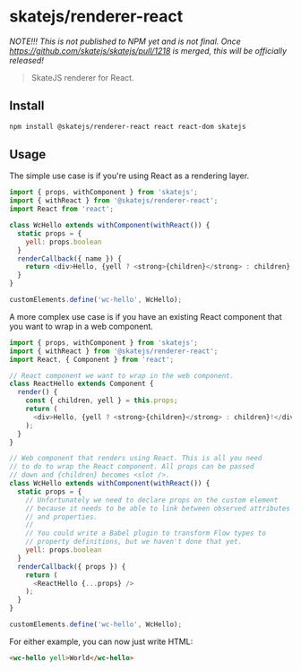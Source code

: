 # skatejs/renderer-react

*NOTE!!! This is not published to NPM yet and is not final. Once https://github.com/skatejs/skatejs/pull/1218 is merged, this will be officially released!*

> SkateJS renderer for React.

## Install

```sh
npm install @skatejs/renderer-react react react-dom skatejs
```

## Usage

The simple use case is if you're using React as a rendering layer.

```js
import { props, withComponent } from 'skatejs';
import { withReact } from '@skatejs/renderer-react';
import React from 'react';

class WcHello extends withComponent(withReact()) {
  static props = {
    yell: props.boolean
  }
  renderCallback({ name }) {
    return <div>Hello, {yell ? <strong>{children}</strong> : children}!</div>;
  }
}

customElements.define('wc-hello', WcHello);
```

A more complex use case is if you have an existing React component that you want to wrap in a web component.

```js
import { props, withComponent } from 'skatejs';
import { withReact } from '@skatejs/renderer-react';
import React, { Component } from 'react';

// React component we want to wrap in the web component.
class ReactHello extends Component {
  render() {
    const { children, yell } = this.props;
    return (
      <div>Hello, {yell ? <strong>{children}</strong> : children}!</div>
    );
  }
}

// Web component that renders using React. This is all you need
// to do to wrap the React component. All props can be passed
// down and {children} becomes <slot />.
class WcHello extends withComponent(withReact()) {
  static props = {
    // Unfortunately we need to declare props on the custom element
    // because it needs to be able to link between observed attributes
    // and properties.
    //
    // You could write a Babel plugin to transform Flow types to
    // property definitions, but we haven't done that yet.
    yell: props.boolean
  }
  renderCallback({ props }) {
    return (
      <ReactHello {...props} />
    );
  }
}

customElements.define('wc-hello', WcHello);
```

For either example, you can now just write HTML:

```html
<wc-hello yell>World</wc-hello>
```
